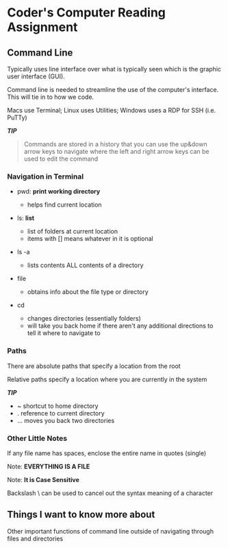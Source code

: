 # Coder's Computer Reading Assignment

## Command Line

Typically uses line interface over what is typically seen which is the graphic user interface (GUI).  

Command line is needed to streamline the use of the computer's interface.  This will tie in to how we code.  

Macs use Terminal; Linux uses Utilities; Windows uses a RDP for SSH (i.e. PuTTy)

***TIP***
> Commands are stored in a history that you can use the up&down arrow keys to navigate where the left and right arrow keys can be used to edit the command

### Navigation in Terminal

* pwd: **print working directory**
  * helps find current location
  
* ls: **list**
  * list of folders at current location
  * items with \[] means whatever in it is optional

* ls -a
  * lists contents ALL contents of a directory

* file
  * obtains info about the file type or directory

* cd
  * changes directories (essentially folders)
  * will take you back home if there aren't any additional directions to tell it where to navigate to

### Paths

There are absolute paths that specify a location from the root

Relative paths specify a location where you are currently in the system

***TIP***

* \~ shortcut to home directory
* \. reference to current directory
* \... moves you back two directories

### Other Little Notes

If any file name has spaces, enclose the entire name in quotes (single)

Note: **EVERYTHING IS A FILE**

Note: **It is Case Sensitive**

Backslash \ can be used to cancel out the syntax meaning of a character

## Things I want to know more about

Other important functions of command line outside of navigating through files and directories
